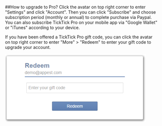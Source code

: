 ##How to upgrade to Pro?
Click the avatar on top right corner to enter "Settings" and click "Account". Then you can click "Subscribe" and choose subscription period (monthly or annual) to complete purchase via Paypal. You can also subscribe TickTick Pro on your mobile app via "Google Wallet" or "iTunes" according to your device.

If you have been offered a TickTick Pro gift code, you can click the avatar on top right corner to enter "More" > "Redeem" to enter your gift code to upgrade your account.

![](../images/image1.13W.png)


